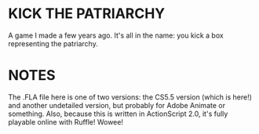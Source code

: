 # KICK THE PATRIARCHY
A game I made a few years ago. It's all in the name: you kick a box representing the patriarchy.
# NOTES
The .FLA file here is one of two versions: the CS5.5 version (which is here!) and another undetailed version, but probably for Adobe Animate or something. Also, because this is written in ActionScript 2.0, it's fully playable online with Ruffle! Wowee!
